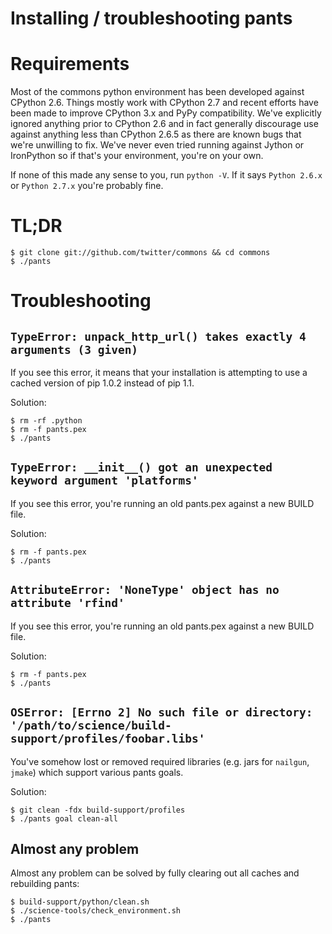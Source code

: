 # Installing / troubleshooting pants #

# Requirements #

Most of the commons python environment has been developed against CPython
2.6.  Things mostly work with CPython 2.7 and recent efforts have been made
to improve CPython 3.x and PyPy compatibility.  We've explicitly ignored
anything prior to CPython 2.6 and in fact generally discourage use against
anything less than CPython 2.6.5 as there are known bugs that we're
unwilling to fix.  We've never even tried running against Jython or
IronPython so if that's your environment, you're on your own.

If none of this made any sense to you, run `python -V`.  If it says `Python
2.6.x` or `Python 2.7.x` you're probably fine.

# TL;DR #

    $ git clone git://github.com/twitter/commons && cd commons
    $ ./pants


# Troubleshooting #

## `TypeError: unpack_http_url() takes exactly 4 arguments (3 given)` ##

If you see this error, it means that your installation is attempting to use a cached
version of pip 1.0.2 instead of pip 1.1.

Solution:

    $ rm -rf .python
    $ rm -f pants.pex
    $ ./pants

## `TypeError: __init__() got an unexpected keyword argument 'platforms'`

If you see this error, you're running an old pants.pex against a new BUILD file.

Solution:

    $ rm -f pants.pex
    $ ./pants


## `AttributeError: 'NoneType' object has no attribute 'rfind'` ##

If you see this error, you're running an old pants.pex against a new BUILD file.

Solution:

    $ rm -f pants.pex
    $ ./pants

## `OSError: [Errno 2] No such file or directory: '/path/to/science/build-support/profiles/foobar.libs'` ##

You've somehow lost or removed required libraries (e.g. jars for `nailgun`, `jmake`) which support
various pants goals.

Solution:

    $ git clean -fdx build-support/profiles
    $ ./pants goal clean-all

## Almost any problem ##

Almost any problem can be solved by fully clearing out all caches and rebuilding pants:

    $ build-support/python/clean.sh
    $ ./science-tools/check_environment.sh
    $ ./pants
